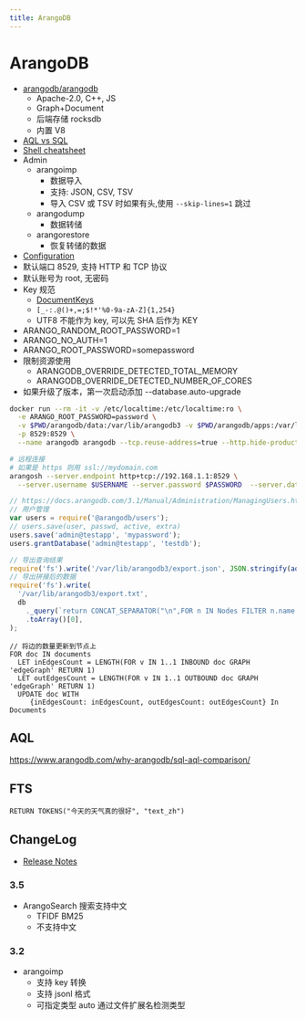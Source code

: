 ```yaml
---
title: ArangoDB
---
```


# ArangoDB

- [arangodb/arangodb](https://github.com/arangodb/arangodb)
  - Apache-2.0, C++, JS
  - Graph+Document
  - 后端存储 rocksdb
  - 内置 V8
- [AQL vs SQL](https://www.arangodb.com/why-arangodb/sql-aql-comparison/)
- [Shell cheatsheet](https://www.arangodb.com/wp-content/uploads/2016/05/shell-reference-card.pdf)
- Admin
  - arangoimp
    - 数据导入
    - 支持: JSON, CSV, TSV
    - 导入 CSV 或 TSV 时如果有头,使用 `--skip-lines=1` 跳过
  - arangodump
    - 数据转储
  - arangorestore
    - 恢复转储的数据
- [Configuration](https://docs.arangodb.com/3.1/Manual/Administration/Configuration/)
- 默认端口 8529, 支持 HTTP 和 TCP 协议
- 默认账号为 root, 无密码
- Key 规范
  - [DocumentKeys](https://docs.arangodb.com/3.1/Manual/DataModeling/NamingConventions/DocumentKeys.html)
  - `[_-:.@()+,=;$!*'%0-9a-zA-Z]{1,254}`
  - UTF8 不能作为 key, 可以先 SHA 后作为 KEY
- ARANGO_RANDOM_ROOT_PASSWORD=1
- ARANGO_NO_AUTH=1
- ARANGO_ROOT_PASSWORD=somepassword
- 限制资源使用
  - ARANGODB_OVERRIDE_DETECTED_TOTAL_MEMORY
  - ARANGODB_OVERRIDE_DETECTED_NUMBER_OF_CORES
- 如果升级了版本，第一次启动添加 --database.auto-upgrade

```bash
docker run --rm -it -v /etc/localtime:/etc/localtime:ro \
  -e ARANGO_ROOT_PASSWORD=password \
  -v $PWD/arangodb/data:/var/lib/arangodb3 -v $PWD/arangodb/apps:/var/lib/arangodb3-apps \
  -p 8529:8529 \
  --name arangodb arangodb --tcp.reuse-address=true --http.hide-product-header=true --query.cache-mode=on

# 远程连接
# 如果是 https 则用 ssl://mydomain.com
arangosh --server.endpoint http+tcp://192.168.1.1:8529 \
  --server.username $USERNAME --server.password $PASSWORD  --server.database Nodes
```

```js
// https://docs.arangodb.com/3.1/Manual/Administration/ManagingUsers.html
// 用户管理
var users = require('@arangodb/users');
// users.save(user, passwd, active, extra)
users.save('admin@testapp', 'mypassword');
users.grantDatabase('admin@testapp', 'testdb');

// 导出查询结果
require('fs').write('/var/lib/arangodb3/export.json', JSON.stringify(aql`FOR n IN Nodes return n`));
// 导出拼接后的数据
require('fs').write(
  '/var/lib/arangodb3/export.txt',
  db
    ._query(`return CONCAT_SEPARATOR("\n",FOR n IN Nodes FILTER n.name != null COLLECT col = n.name return col)`)
    .toArray()[0],
);
```

```
// 将边的数量更新到节点上
FOR doc IN documents
  LET inEdgesCount = LENGTH(FOR v IN 1..1 INBOUND doc GRAPH 'edgeGraph' RETURN 1)
  LET outEdgesCount = LENGTH(FOR v IN 1..1 OUTBOUND doc GRAPH 'edgeGraph' RETURN 1)
  UPDATE doc WITH
     {inEdgesCount: inEdgesCount, outEdgesCount: outEdgesCount} In Documents
```

## AQL

https://www.arangodb.com/why-arangodb/sql-aql-comparison/

## FTS

```
RETURN TOKENS("今天的天气真的很好", "text_zh")
```

## ChangeLog

- [Release Notes](https://www.arangodb.com/docs/stable/release-notes.html)

### 3.5

- ArangoSearch 搜索支持中文
  - TFIDF BM25
  - 不支持中文

### 3.2

- arangoimp
  - 支持 key 转换
  - 支持 jsonl 格式
  - 可指定类型 auto 通过文件扩展名检测类型
